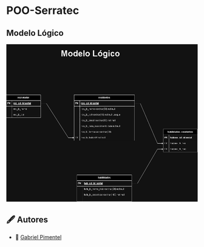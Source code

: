 # POO-Serratec

## Modelo Lógico
<div align="center">
<img src="./modeloLogico.png">
</div>

## :fountain_pen: Autores

- :boy:  [Gabriel Pimentel](https://github.com/GabrielnPimentel)